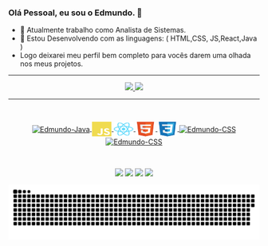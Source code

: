 ### Olá Pessoal, eu sou o Edmundo. 👋


- 💼  Atualmente trabalho como Analista de Sistemas.
- 📖  Estou Desenvolvendo com as linguagens: ( HTML,CSS, JS,React,Java )
- Logo deixarei meu perfil bem completo para vocês darem uma olhada nos meus projetos. 


<hr>
 <div>
  <p align="center">
  <a href="https://github.com/edmundontf">
   
  <img height="150em" src="https://github-readme-stats.vercel.app/api?username=edmundontf&show_icons=true&theme=tokyonight&include_all_commits=true&count_private=true"/>
  <img height="150em" src="https://github-readme-stats.vercel.app/api/top-langs/?username=edmundontf&layout=compact&langs_count=7&theme=tokyonight"/>
   </p>
</div>
  <hr>
<div style="display: inline_block"><br>
 <p align="center">
  <img align="center" alt="Edmundo-Java" height="30" width="40" src="https://cdn.jsdelivr.net/gh/devicons/devicon/icons/java/java-original.svg">
 <img align="center" alt="Edmundo-Js" height="30" width="40" src="https://raw.githubusercontent.com/devicons/devicon/master/icons/javascript/javascript-plain.svg">
  <img align="center" alt="Edmundo-React" height="30" width="40" src="https://raw.githubusercontent.com/devicons/devicon/master/icons/react/react-original.svg">
  <img align="center" alt="Edmundo-HTML" height="30" width="40" src="https://raw.githubusercontent.com/devicons/devicon/master/icons/html5/html5-original.svg">
  <img align="center" alt="Edmundo-CSS" height="30" width="40" src="https://raw.githubusercontent.com/devicons/devicon/master/icons/css3/css3-original.svg">
  <img align="center" alt="Edmundo-CSS" height="30" width="40" src="https://cdn.jsdelivr.net/gh/devicons/devicon/icons/dart/dart-original.svg">
  <img align="center" alt="Edmundo-CSS" height="30" width="40" src="https://cdn.jsdelivr.net/gh/devicons/devicon/icons/flutter/flutter-original.svg">
 </p>
 </div>
  <br>
  <div> 
    <p align="center">
    <a href="https://instagram.com/netofaria_" target="_blank"><img src="https://img.shields.io/badge/-Instagram-%23E4405F?style=for-the-badge&logo=instagram&logoColor=white" target="_blank"></a> 
 <a href="https://discord.gg/edmundontf" target="_blank"><img src="https://img.shields.io/badge/Discord-7289DA?style=for-the-badge&logo=discord&logoColor=white" target="_blank"></a> 
  <a href = "mailto:edmundontf@gmail.com"><img src="https://img.shields.io/badge/-Gmail-%23333?style=for-the-badge&logo=gmail&logoColor=white" target="_blank"></a>
  <a href="https://www.linkedin.com/in/edmundo-faria-de-oliveira-neto-30045b19b/" target="_blank"><img src="https://img.shields.io/badge/-LinkedIn-%230077B5?style=for-the-badge&logo=linkedin&logoColor=white" target="_blank"></a> 

   
   ![Snake animation](https://github.com/edmundontf/edmundofaria/blob/output/github-contribution-grid-snake.svg)
</p>
  </div>
 







